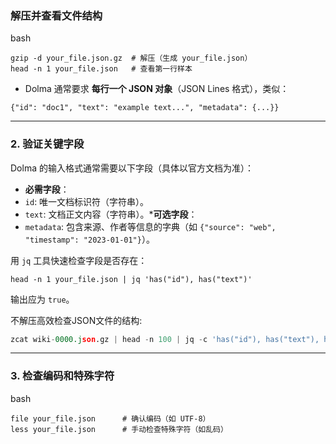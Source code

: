 ### **解压并查看文件结构​**​
bash

```Plain Text
gzip -d your_file.json.gz  # 解压（生成 your_file.json）
head -n 1 your_file.json   # 查看第一行样本
```
* Dolma 通常要求 ​**​每行一个 JSON 对象​**​（JSON Lines 格式），类似：

```Plain Text
{"id": "doc1", "text": "example text...", "metadata": {...}}
```
---
### ​**​2. 验证关键字段​**​
Dolma 的输入格式通常需要以下字段（具体以官方文档为准）：

* ​**​必需字段​**​：
* `id`: 唯一文档标识符（字符串）。
* `text`: 文档正文内容（字符串）。\* ​**​可选字段​**​：
* `metadata`: 包含来源、作者等信息的字典（如 `{"source": "web", "timestamp": "2023-01-01"}`）。

用 `jq` 工具快速检查字段是否存在：

```Plain Text
head -n 1 your_file.json | jq 'has("id"), has("text")'
```
输出应为 `true`。

不解压高效检查JSON文件的结构:

```python
zcat wiki-0000.json.gz | head -n 100 | jq -c 'has("id"), has("text"), has("metadata")' | sort | uniq
```
---
### ​**​3. 检查编码和特殊字符​**​
bash

```Plain Text
file your_file.json      # 确认编码（如 UTF-8）
less your_file.json      # 手动检查特殊字符（如乱码）
```


